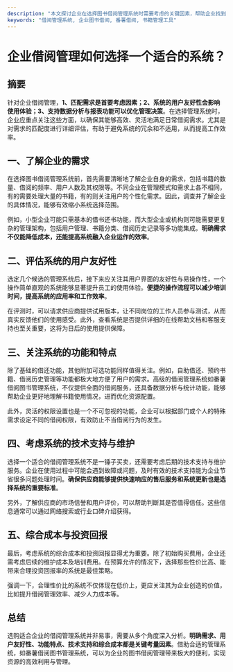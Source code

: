 ```yaml
---
description: "本文探讨企业在选择图书借阅管理系统时需要考虑的关键因素，帮助企业找到最适合的借阅解决方案。"
keywords: "借阅管理系统, 企业图书借阅, 番薯借阅, 书籍管理工具"
---
```

# 企业借阅管理如何选择一个适合的系统？

## 摘要

针对企业借阅管理，**1、匹配需求是首要考虑因素；2、系统的用户友好性会影响使用体验；3、支持数据分析与报表功能可以优化管理决策**。在选择管理系统时，企业应重点关注这些方面，以确保其能够高效、灵活地满足日常借阅需求。尤其是对需求的匹配度进行详细评估，有助于避免系统的冗余和不适用，从而提高工作效率。

## 一、了解企业的需求

在选择图书借阅管理系统前，首先需要清晰地了解企业自身的需求，包括书籍的数量、借阅的频率、用户人数及其权限等。不同企业在管理模式和需求上各不相同，有的需要处理大量的书籍，有的则关注用户的个性化需求。因此，调查并了解企业的具体情况，能够有效缩小系统选择范围。

例如，小型企业可能只需基本的借书还书功能，而大型企业或机构则可能需要更复杂的管理架构，包括用户管理、书籍分类、借阅历史记录等多功能集成。**明确需求不仅能降低成本，还能提高系统融入企业运作的效率**。

## 二、评估系统的用户友好性

选定几个候选的管理系统后，接下来应关注其用户界面的友好性与易操作性，一个操作简单直观的系统能够显著提升员工的使用体验。**便捷的操作流程可以减少培训时间，提高系统的应用率和工作效率**。

在评测时，可以请求供应商提供试用版本，让不同岗位的工作人员参与测试，从而真实反馈他们的使用感受。此外，查看系统是否提供详细的在线帮助文档和客服支持也至关重要，这将为日后的使用提供保障。

## 三、关注系统的功能和特点

除了基础的借还功能，其他附加可选功能同样值得关注。例如，自助借还、预约书籍、借阅历史管理等功能都极大地方便了用户的需求。高级的借阅管理系统如番薯借阅图书管理系统，不仅提供全面的借阅服务，还具备数据分析与统计功能，能够帮助企业更好地理解书籍使用情况，进而优化资源配置。

此外，灵活的权限设置也是一个不可忽视的功能，企业可以根据部门或个人的特殊需求设定不同的借阅权限，有效防止不当借阅行为的发生。

## 四、考虑系统的技术支持与维护

选择一个适合的借阅管理系统不是一锤子买卖，还需要考虑后期的技术支持与维护服务。企业在使用过程中可能会遇到故障或问题，及时有效的技术支持能为企业节省很多问题处理时间。**确保供应商能够提供快速响应的售后服务和系统更新也是选择系统的重要标准**。

另外，了解供应商的市场信誉和用户评价，可以帮助判断其是否值得信任。这些信息通常可以通过网络搜索或行业口碑介绍获得。

## 五、综合成本与投资回报

最后，考虑系统的综合成本和投资回报显得尤为重要。除了初始购买费用，企业还需考虑后续的维护成本及培训费用。在预算允许的情况下，选择那些性价比高、能带来合理投资回报率的系统是最佳策略。

强调一下，合理性价比的系统不仅体现在低价上，更应关注其为企业创造的价值，比如提升借阅管理效率、减少人力成本等。

## 总结

选购适合企业的借阅管理系统并非易事，需要从多个角度深入分析。**明确需求、用户友好性、功能特点、技术支持和综合成本都是关键考量因素**。借助合适的管理系统，如番薯借阅图书管理系统，可以为企业的图书借阅管理带来极大的便利，实现资源的高效利用与管理。
